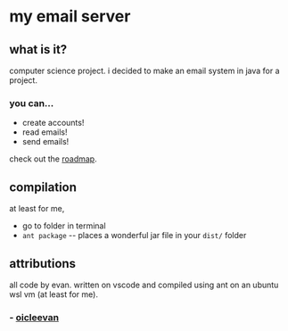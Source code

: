 # my email server

## what is it?

computer science project. i decided to make an email system in java for a project.

### you can...

- create accounts!
- read emails!
- send emails!

check out the [roadmap](ROADMAP.md).

## compilation

at least for me,

- go to folder in terminal
- `ant package`
-- places a wonderful jar file in your `dist/` folder

## attributions

all code by evan. written on vscode and compiled using ant on an ubuntu wsl vm (at least for me).

### - [oicleevan](https://github.com/oicleevan)